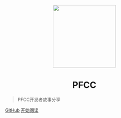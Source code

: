 <p align="center">
<img src="./favicon.ico" width="200" height="200"/>
</p>
<h1 align="center">PFCC</h1>

> PFCC开发者故事分享

[GitHub](https://github.com/PFCCLab/pfcclab.github.io/tree/main)
[开始阅读](README)
